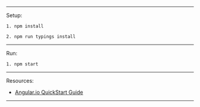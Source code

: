 ***************************************
Setup:

    1. npm install

    2. npm run typings install

***************************************
Run:

    1. npm start

***************************************
Resources:

* [Angular.io QuickStart Guide](https://angular.io/docs/ts/latest/quickstart.html)


***************************************
